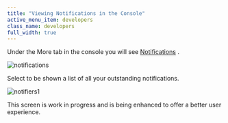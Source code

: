 ```yaml
---
title: "Viewing Notifications in the Console"
active_menu_item: developers
class_name: developers
full_width: true
---
```



Under the More tab in the console you will see [Notifications](../../account-management/notifications) .

![notifications](/img/docs/notifications.png)

Select to be shown a list of all your outstanding notifications.

![notifiers1](/img/docs/notifiers1.zoom67.png)

This screen is work in progress and is being enhanced to offer a better user experience.

